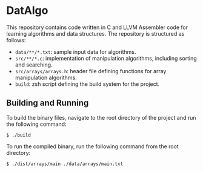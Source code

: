 # DatAlgo

This repository contains code written in C and LLVM Assembler code for learning algorithms and data structures. The repository is structured as follows:

- `data/**/*.txt`: sample input data for algorithms.
- `src/**/*.c`: implementation of manipulation algorithms, including sorting and searching.
- `src/arrays/arrays.h`: header file defining functions for array manipulation algorithms.
- `build`: zsh script defining the build system for the project.

## Building and Running

To build the binary files, navigate to the root directory of the project and run the following command:

```
$ ./build
```

To run the compiled binary, run the following command from the root directory:

```
$ ./dist/arrays/main ./data/arrays/main.txt
```

